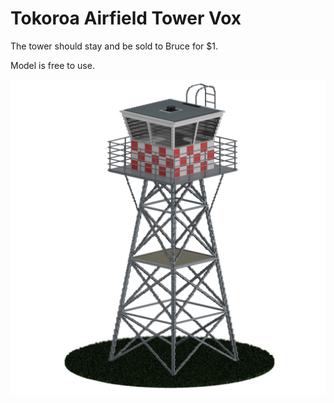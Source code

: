 # Tokoroa Airfield Tower Vox

The tower should stay and be sold to Bruce for $1.

Model is free to use.

![tower preview image](https://github.com/nooitaf/tokoroa_airfield_tower_vox/blob/main/tower_preview.png)

